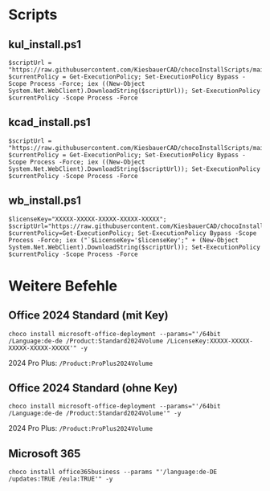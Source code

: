 # Scripts
## kul_install.ps1
```
$scriptUrl = "https://raw.githubusercontent.com/KiesbauerCAD/chocoInstallScripts/main/kul_install.ps1"; $currentPolicy = Get-ExecutionPolicy; Set-ExecutionPolicy Bypass -Scope Process -Force; iex ((New-Object System.Net.WebClient).DownloadString($scriptUrl)); Set-ExecutionPolicy $currentPolicy -Scope Process -Force
```

## kcad_install.ps1
```
$scriptUrl = "https://raw.githubusercontent.com/KiesbauerCAD/chocoInstallScripts/main/kcad_install.ps1"; $currentPolicy = Get-ExecutionPolicy; Set-ExecutionPolicy Bypass -Scope Process -Force; iex ((New-Object System.Net.WebClient).DownloadString($scriptUrl)); Set-ExecutionPolicy $currentPolicy -Scope Process -Force
```

## wb_install.ps1
```
$licenseKey="XXXXX-XXXXX-XXXXX-XXXXX-XXXXX"; $scriptUrl="https://raw.githubusercontent.com/KiesbauerCAD/chocoInstallScripts/main/wb_install.ps1"; $currentPolicy=Get-ExecutionPolicy; Set-ExecutionPolicy Bypass -Scope Process -Force; iex ("`$LicenseKey='$licenseKey';" + (New-Object System.Net.WebClient).DownloadString($scriptUrl)); Set-ExecutionPolicy $currentPolicy -Scope Process -Force
```

# Weitere Befehle
## Office 2024 Standard (mit Key)
```
choco install microsoft-office-deployment --params="'/64bit /Language:de-de /Product:Standard2024Volume /LicenseKey:XXXXX-XXXXX-XXXXX-XXXXX-XXXXX'" -y
```
2024 Pro Plus: ``/Product:ProPlus2024Volume``

## Office 2024 Standard (ohne Key)
```
choco install microsoft-office-deployment --params="'/64bit /Language:de-de /Product:Standard2024Volume'" -y
```
2024 Pro Plus: ``/Product:ProPlus2024Volume``

## Microsoft 365
```
choco install office365business --params "'/language:de-DE /updates:TRUE /eula:TRUE'" -y
```

